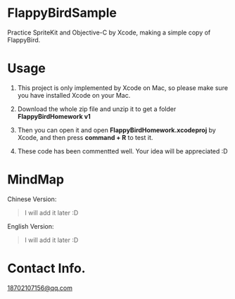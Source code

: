 # FlappyBirdSample

Practice SpriteKit and Objective-C by Xcode, making a simple copy of FlappyBird.

# Usage

1. This project is only implemented by Xcode on Mac, so please make sure you have installed Xcode on your Mac.

2. Download the whole zip file and unzip it to get a folder **FlappyBirdHomework v1**

3. Then you can open it and open **FlappyBirdHomework.xcodeproj** by Xcode, and then press **command + R** to test it.

4. These code has been commentted well. Your idea will be appreciated :D

# MindMap

Chinese Version:

> I will add it later :D

English Version:

> I will add it later :D

# Contact Info.

18702107156@qq.com
